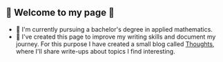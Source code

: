 ## 🤖 Welcome to my page 🤖

- 📑 I'm currently pursuing a bachelor's degree in applied mathematics.
- 💭 I've created this page to improve my writing skills and document my journey. For this purpose I have created a small blog called [Thoughts](https://nullsender.github.io/thoughts/), where I'll share write-ups about topics I find interesting.

<!--
**Nullsender/Nullsender** is a ✨ _special_ ✨ repository because its `README.md` (this file) appears on your GitHub profile.

Here are some ideas to get you started:

- 🔭 I’m currently working on ...
- 🌱 I’m currently learning ...
- 👯 I’m looking to collaborate on ...
- 🤔 I’m looking for help with ...
- 💬 Ask me about ...
- 📫 How to reach me: ...
- 😄 Pronouns: ...
- ⚡ Fun fact: ...
-->
